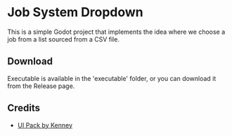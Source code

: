 # Job System Dropdown
This is a simple Godot project that implements the idea where we choose a job from a list sourced from a CSV file.

## Download
Executable is available in the 'executable' folder, or you can download it from the Release page.

## Credits
- [UI Pack by Kenney](https://www.kenney.nl/assets/ui-pack)
